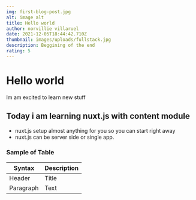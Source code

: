 ```yaml
---
img: first-blog-post.jpg
alt: image alt
title: Hello world
author: norvillie villaruel
date: 2021-12-05T18:44:42.710Z
thumbnail: images/uploads/fullstack.jpg
description: Beggining of the end
rating: 5
---
```


# Hello world
Im am excited to learn new stuff

## Today i am learning nuxt.js with content module
- nuxt.js setup almost anything for you so you can start right away
- nuxt.js can be server side or single app.

### Sample of Table
| Syntax | Description |
| ----------- | ----------- |
| Header | Title |
| Paragraph | Text |
